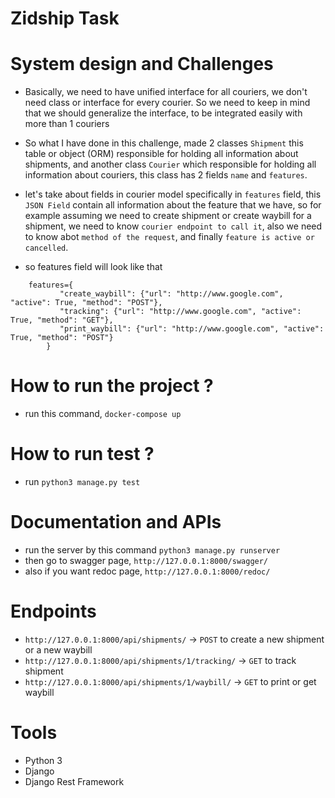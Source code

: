 # Zidship Task 

# System design and Challenges
- Basically, we need to have unified interface for all couriers, we don't need class or interface for every courier. So we need to keep in mind that we should generalize the interface, to be integrated easily with more than 1 couriers

- So what I have done in this challenge, made 2 classes `Shipment` this table or object (ORM) responsible for holding all information about shipments, and another class `Courier` which responsible for holding all information about couriers, this class has 2 fields `name` and `features`.

- let's take about fields in courier model specifically in `features` field, this `JSON Field` contain all information about the feature that we have, so for example assuming we need to create shipment or create waybill for a shipment, we need to know `courier endpoint to call it`, also we need to know abot `method of the request`, and finally `feature is active or cancelled`.

- so features field will look like that 
```
    features={
           "create_waybill": {"url": "http://www.google.com", "active": True, "method": "POST"}, 
           "tracking": {"url": "http://www.google.com", "active": True, "method": "GET"}, 
           "print_waybill": {"url": "http://www.google.com", "active": True, "method": "POST"}
        }
  ```

# How to run the project ?
- run this command, `docker-compose up`

# How to run test ?
- run `python3 manage.py test`

# Documentation and APIs
- run the server by this command `python3 manage.py runserver`
- then go to swagger page, `http://127.0.0.1:8000/swagger/`
- also if you want redoc page, `http://127.0.0.1:8000/redoc/`

# Endpoints 
- `http://127.0.0.1:8000/api/shipments/` -> `POST` to create a new shipment or a new waybill 
- `http://127.0.0.1:8000/api/shipments/1/tracking/` -> `GET` to track shipment 
- `http://127.0.0.1:8000/api/shipments/1/waybill/` -> `GET` to print or get waybill

# Tools
- Python 3
- Django 
- Django Rest Framework 
